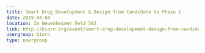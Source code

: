 ```yaml
---
title: Smart Drug Development & Design from Candidate to Phase I
date: 2019-04-04
location: Im Neuenheimer Feld 582
link: http://biorn.org/event/smart-drug-development-design-from-candidate-to-phase-i/
usergroup: biorn
type: usergroup
---
```

